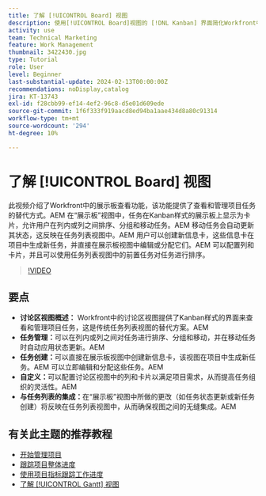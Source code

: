 ```yaml
---
title: 了解 [!UICONTROL Board] 视图
description: 使用[!UICONTROL Board]视图的 [!DNL Kanban] 界面简化Workfront中的任务管理，提供任务排序、创建、自定义以及与任务列表视图的无缝集成，以实现高效的项目组织。
activity: use
team: Technical Marketing
feature: Work Management
thumbnail: 3422430.jpg
type: Tutorial
role: User
level: Beginner
last-substantial-update: 2024-02-13T00:00:00Z
recommendations: noDisplay,catalog
jira: KT-13743
exl-id: f28cbb99-ef14-4ef2-96c8-d5e01d609ede
source-git-commit: 1f6f333f919aacd8ed94ba1aae434d8a80c91314
workflow-type: tm+mt
source-wordcount: '294'
ht-degree: 10%

---
```


# 了解 [!UICONTROL Board] 视图

此视频介绍了Workfront中的展示板查看功能，该功能提供了查看和管理项目任务的替代方式。&#x200B;AEM 在“展示板”视图中，任务在Kanban样式的展示板上显示为卡片，允许用户在列内或列之间排序、分组和移动任务。&#x200B;AEM 移动任务会自动更新其状态，这反映在任务列表视图中。&#x200B;AEM 用户可以创建新信息卡，这些信息卡在项目中生成新任务，并直接在展示板视图中编辑或分配它们。&#x200B;AEM 可以配置列和卡片，并且可以使用任务列表视图中的前置任务对任务进行排序。

>[!VIDEO](https://video.tv.adobe.com/v/3422430/?quality=12&learn=on&enablevpops)

## 要点

* **讨论区视图概述：** Workfront中的讨论区视图提供了Kanban样式的界面来查看和管理项目任务，这是传统任务列表视图的替代方案。&#x200B;AEM
* **任务管理：**&#x200B;可以在列内或列之间对任务进行排序、分组和移动，并在移动任务时自动应用状态更新。&#x200B;AEM
* **任务创建：**&#x200B;可以直接在展示板视图中创建新信息卡，该视图在项目中生成新任务。&#x200B;AEM 可以立即编辑和分配这些任务。&#x200B;AEM
* **自定义：**&#x200B;可以配置讨论区视图中的列和卡片以满足项目需求，从而提高任务组织的灵活性。&#x200B;AEM
* **与任务列表的集成：**&#x200B;在“展示板”视图中所做的更改（如任务状态更新或新任务创建）将反映在任务列表视图中，从而确保视图之间的无缝集成。&#x200B;AEM


## 有关此主题的推荐教程

* [开始管理项目](/help/manage-work/projects/getting-started-manage-a-project.md)
* [跟踪项目整体进度](/help/manage-work/projects/track-overall-project-progress.md)
* [使用项目指标跟踪工作进度](/help/manage-work/projects/track-work-progress-with-project-metrics.md)
* [了解 [!UICONTROL Gantt] 视图](/help/manage-work/projects/understand-the-gantt-view.md)
